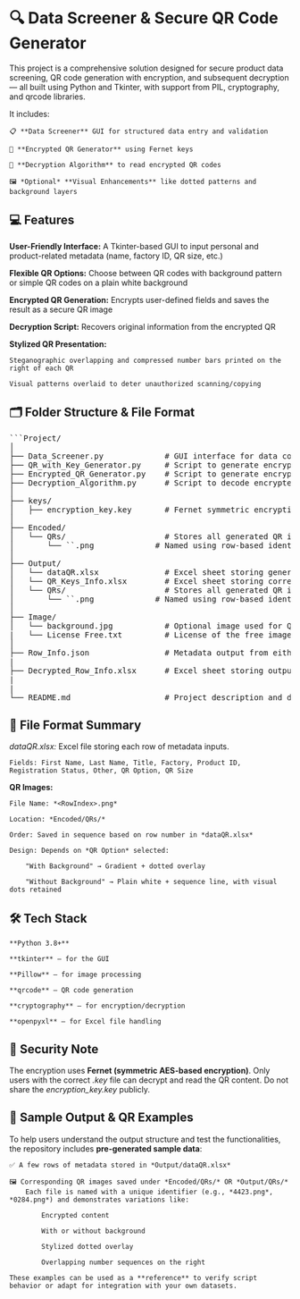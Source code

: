 # 🔍 Data Screener & Secure QR Code Generator
This project is a comprehensive solution designed for secure product data screening, QR code generation with encryption, and subsequent decryption — all built using Python and Tkinter, with support from PIL, cryptography, and qrcode libraries.

It includes:

    📋 **Data Screener** GUI for structured data entry and validation

    🔐 **Encrypted QR Generator** using Fernet keys

    🧩 **Decryption Algorithm** to read encrypted QR codes

    🖼️ *Optional* **Visual Enhancements** like dotted patterns and background layers

## 💻 Features

**User-Friendly Interface:** A Tkinter-based GUI to input personal and product-related metadata (name, factory ID, QR size, etc.)

**Flexible QR Options:** Choose between QR codes with background pattern or simple QR codes on a plain white background

**Encrypted QR Generation:** Encrypts user-defined fields and saves the result as a secure QR image

**Decryption Script:** Recovers original information from the encrypted QR

**Stylized QR Presentation:**

    Steganographic overlapping and compressed number bars printed on the right of each QR

    Visual patterns overlaid to deter unauthorized scanning/copying

## 🗂️ Folder Structure & File Format

<pre>```Project/
│
├── Data_Screener.py             # GUI interface for data collection
├── QR_with_Key_Generator.py     # Script to generate encrypted QR codes
├── Encrypted_QR_Generator.py    # Script to generate encrypted QR codes
├── Decryption_Algorithm.py      # Script to decode encrypted QR images
│
├── keys/
│   ├── encryption_key.key       # Fernet symmetric encryption key
│
├── Encoded/
│   └── QRs/                     # Stores all generated QR images using Encrypted_QR_Generator.py
│       └── `<ID>`.png             # Named using row-based identifier (e.g., 0001.png)
│
├── Output/
│   └── dataQR.xlsx              # Excel sheet storing generated input metadata from GUI
│   └── QR_Keys_Info.xlsx        # Excel sheet storing corresponding "keys" from either QR generator files
│   └── QRs/                     # Stores all generated QR images using QR_with_Key_Generator.py
│       └── `<ID>`.png             # Named using row-based identifier (e.g., 0001.png)
│
├── Image/
│   └── background.jpg           # Optional image used for QR background
|   └── License Free.txt         # License of the free image used for demo
│
├── Row_Info.json                # Metadata output from either QR generator files later used for decryption
|
├── Decrypted_Row_Info.xlsx      # Excel sheet storing output for decrypted QRs using Decryption_Algorithm.py
|
|
└── README.md                    # Project description and documentation```</pre>

## 📁 File Format Summary
*dataQR.xlsx:* Excel file storing each row of metadata inputs.

    Fields: First Name, Last Name, Title, Factory, Product ID, Registration Status, Other, QR Option, QR Size

**QR Images:**

    File Name: *<RowIndex>.png*

    Location: *Encoded/QRs/*

    Order: Saved in sequence based on row number in *dataQR.xlsx*

    Design: Depends on *QR Option* selected:

        "With Background" → Gradient + dotted overlay

        "Without Background" → Plain white + sequence line, with visual dots retained

## 🛠️ Tech Stack

    **Python 3.8+**

    **tkinter** – for the GUI

    **Pillow** – for image processing

    **qrcode** – QR code generation

    **cryptography** – for encryption/decryption

    **openpyxl** – for Excel file handling

## 🔐 Security Note
The encryption uses **Fernet (symmetric AES-based encryption)**. Only users with the correct *.key* file can decrypt and read the QR content. Do not share the *encryption_key.key* publicly.

## 🧪 Sample Output & QR Examples
To help users understand the output structure and test the functionalities, the repository includes **pre-generated sample data**:

    ✅ A few rows of metadata stored in *Output/dataQR.xlsx*

    🖼️ Corresponding QR images saved under *Encoded/QRs/* OR *Output/QRs/*
        Each file is named with a unique identifier (e.g., *4423.png*, *0284.png*) and demonstrates variations like:

            Encrypted content

            With or without background

            Stylized dotted overlay

            Overlapping number sequences on the right

    These examples can be used as a **reference** to verify script behavior or adapt for integration with your own datasets.

